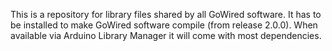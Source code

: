 This is a repository for library files shared by all GoWired software. It has to be installed to make GoWired software compile (from release 2.0.0). When available via Arduino Library Manager it will come with most dependencies.
